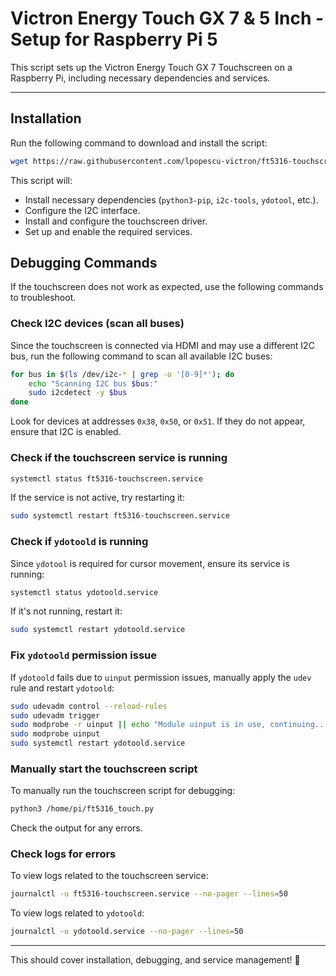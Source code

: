 # Victron Energy Touch GX 7 & 5 Inch - Setup for Raspberry Pi 5

This script sets up the Victron Energy Touch GX 7 Touchscreen on a Raspberry Pi, including necessary dependencies and services.


---


## Installation

Run the following command to download and install the script:

```bash
wget https://raw.githubusercontent.com/lpopescu-victron/ft5316-touchscreen/main/setup_touchscreen.sh && chmod +x setup_touchscreen.sh && ./setup_touchscreen.sh
```

This script will:
- Install necessary dependencies (`python3-pip`, `i2c-tools`, `ydotool`, etc.).
- Configure the I2C interface.
- Install and configure the touchscreen driver.
- Set up and enable the required services.

## Debugging Commands

If the touchscreen does not work as expected, use the following commands to troubleshoot.

### Check I2C devices (scan all buses)

Since the touchscreen is connected via HDMI and may use a different I2C bus, run the following command to scan all available I2C buses:

```bash
for bus in $(ls /dev/i2c-* | grep -o '[0-9]*'); do
    echo "Scanning I2C bus $bus:"
    sudo i2cdetect -y $bus
done
```

Look for devices at addresses `0x38`, `0x50`, or `0x51`. If they do not appear, ensure that I2C is enabled.

### Check if the touchscreen service is running

```bash
systemctl status ft5316-touchscreen.service
```

If the service is not active, try restarting it:

```bash
sudo systemctl restart ft5316-touchscreen.service
```

### Check if `ydotoold` is running

Since `ydotool` is required for cursor movement, ensure its service is running:

```bash
systemctl status ydotoold.service
```

If it's not running, restart it:

```bash
sudo systemctl restart ydotoold.service
```

### Fix `ydotoold` permission issue

If `ydotoold` fails due to `uinput` permission issues, manually apply the `udev` rule and restart `ydotoold`:

```bash
sudo udevadm control --reload-rules
sudo udevadm trigger
sudo modprobe -r uinput || echo "Module uinput is in use, continuing..."
sudo modprobe uinput
sudo systemctl restart ydotoold.service
```

### Manually start the touchscreen script

To manually run the touchscreen script for debugging:

```bash
python3 /home/pi/ft5316_touch.py
```

Check the output for any errors.

### Check logs for errors

To view logs related to the touchscreen service:

```bash
journalctl -u ft5316-touchscreen.service --no-pager --lines=50
```

To view logs related to `ydotoold`:

```bash
journalctl -u ydotoold.service --no-pager --lines=50
```


---

This should cover installation, debugging, and service management! 🚀

